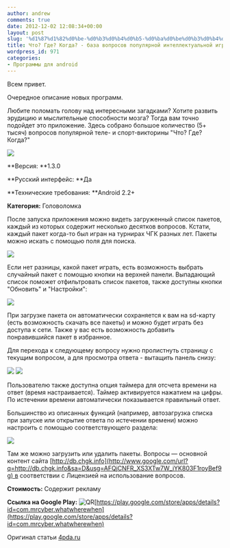 ```yaml
---
author: andrew
comments: true
date: 2012-12-02 12:08:34+00:00
layout: post
slug: '%d1%87%d1%82%d0%be-%d0%b3%d0%b4%d0%b5-%d0%ba%d0%be%d0%b3%d0%b4%d0%b0-%d0%b1%d0%b0%d0%b7%d0%b0-%d0%b2%d0%be%d0%bf%d1%80%d0%be%d1%81%d0%be%d0%b2-%d0%bf%d0%be%d0%bf%d1%83%d0%bb%d1%8f%d1%80%d0%bd'
title: Что? Где? Когда? - база вопросов популярной интеллектуальной игры
wordpress_id: 971
categories:
- Программы для android
---
```


Всем привет.





Очередное описание новых программ.





Любите поломать голову над интересными загадками? Хотите развить эрудицию и мыслительные способности мозга? Тогда вам точно подойдет это приложение. Здесь собрано большое количество (5+ тысяч) вопросов популярной теле- и спорт-викторины "Что? Где? Когда?"





![](http://s.4pda.ru/wp-content/uploads/2012/12/screenshot_2012-12-01-16-55-57-269x480.png)


<!-- more -->

**Версия: **1.3.0





**Русский интерфейс: **Да





**Технические требования: **Android 2.2+





**Категория:** Головоломка









После запуска приложения можно видеть загруженный список пакетов, каждый из которых содержит несколько десятков вопросов. Кстати, каждый пакет когда-то был игран на турнирах ЧГК разных лет. Пакеты можно искать с помощью поля для поиска.





![](http://s.4pda.ru/wp-content/uploads/2012/11/screenshot_2012-11-20-22-01-33-269x480.png)


Если нет разницы, какой пакет играть, есть возможность выбрать случайный пакет с помощью кнопки на верхней панели. Выпадающий список поможет отфильтровать список пакетов, также доступны кнопки "Обновить" и "Настройки":





![](http://s.4pda.ru/wp-content/uploads/2012/12/screenshot_2012-12-01-16-55-13-e1354368729726.png)




При загрузке пакета он автоматически сохраняется к вам на sd-карту (есть возможность скачать все пакеты) и можно будет играть без доступа к сети. Также у вас есть возможность добавить понравившийся пакет в избранное.





Для перехода к следующему вопросу нужно пролистнуть страницу с текущим вопросом, а для просмотра ответа - вытащить панель снизу:





![](http://s.4pda.ru/wp-content/uploads/2012/11/screenshot_2012-11-20-22-05-50-269x480.png)
![](http://s.4pda.ru/wp-content/uploads/2012/11/screenshot_2012-11-20-22-06-40-269x480.png)



Пользователю также доступна опция таймера для отсчета времени на ответ (время настраивается). Таймер активируется нажатием на цифры. По истечении времени автоматически показывается правильный ответ.





Большинство из описанных функций (например, автозагрузка списка при запуске или открытие ответа по истечении времени) можно настроить с помощью соответствующего раздела:





![](http://s.4pda.ru/wp-content/uploads/2012/12/screenshot_2012-12-01-17-25-36-269x480.png)



Там же можно загрузить или удалить пакеты. Вопросы — основной контент сайта [http://db.chgk.info](http://www.google.com/url?q=http://db.chgk.info&sa=D&usg=AFQjCNFR_XS3XTw7W_iYK803F1royBef9g) в соответствии с Лицензией на использование вопросов.





**Стоимость:** Содержит рекламу





**Ссылка на Google Play:** ![QR](http://s.4pda.ru/forum/style_images/1/qr_code.gif)[https://play.google.com/store/apps/details?id=com.mrcyber.whatwherewhen](https://play.google.com/store/apps/details?id=com.mrcyber.whatwherewhen)





Оригинал статьи [4pda.ru](http://4pda.ru/2012/12/01/80782/)
